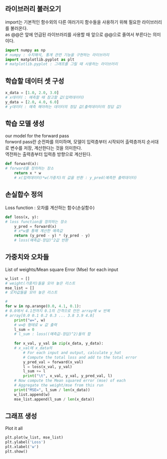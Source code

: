 ## 라이브러리 불러오기
import는 기본적인 함수외의 다른 여러가지 함수들을 사용하기 위해 필요한 라이브러리를 불러온다.  
as @@은 앞에 언급된 라이브러리를 사용할 때 앞으로 @@으로 줄여서 부른다는 의미이다.

``` py
import numpy as np
# numpy : 수치해석, 통계 관련 기능을 구현하는 라이브러리
import matplotlib.pyplot as plt
# matplotlib.pyplot : 그래프를 그릴 때 사용하는 라이브러리
```



## 학습할 데이터 셋 구성
``` py
x_data = [1.0, 2.0, 3.0]
# x데이터 : 예측할 때 참고할 값(입력데이터)
y_data = [2.0, 4.0, 6.0]
# y데이터 : 예측 해야하는 데이터의 정답 값(출력데이터의 정답 값)
```



## 학습 모델 생성
our model for the forward pass  
forword pass란 순전파를 의미하며, 모델이 입력층부터 시작되어 출력층까지 순서대로 변수를 저장, 계산한다는 것을 의미한다.  
역전파는 출력층부터 입력층 방향으로 계산된다.

``` py
def forward(x):
# forward를 정의하는 장소
    return x * w
    # x(입력데이터)*w(가중치)의 값을 반환 : y_pred(예측한 출력데이터)
```
    
    

## 손실합수 정의
Loss function : 오차를 계산하는 함수(손실함수)  

``` py
def loss(x, y):
# loss function을 정의하는 장소
    y_pred = forward(x)
    # x*w를 통해 계산한 예측값
    return (y_pred - y) * (y_pred - y)
    # loss(예측값-정답)^2값 반환
```


    
## 가중치와 오차들
List of weights/Mean square Error (Mse) for each input

``` py
w_list = []
# weight(가중치)들을 모아 놓은 리스트
mse_list = []
# 오차값들을 모아 놓은 리스트

# 
for w in np.arange(0.0, 4.1, 0.1):
# 0.0에서 4.1전까지 0.1의 간격으로 만든 array에 w 반복
# array[0.0 0.1 0.2 0.3 ... 3.8 3.9 4.0]
    print("w=", w)
    # w=@ 형태로 w 값 출력
    l_sum = 0
    # l_sum : loss((예측값-정답)^2)들의 합
    
    for x_val, y_val in zip(x_data, y_data):
    # x_val에 x_data의 
        # For each input and output, calculate y_hat
        # Compute the total loss and add to the total error
        y_pred_val = forward(x_val)
        l = loss(x_val, y_val)
        l_sum += l
        print("\t", x_val, y_val, y_pred_val, l)
    # Now compute the Mean squared error (mse) of each
    # Aggregate the weight/mse from this run
    print("MSE=", l_sum / len(x_data))
    w_list.append(w)
    mse_list.append(l_sum / len(x_data))
```


    
## 그래프 생성
Plot it all

``` py
plt.plot(w_list, mse_list)
plt.ylabel('Loss')
plt.xlabel('w')
plt.show()

```

